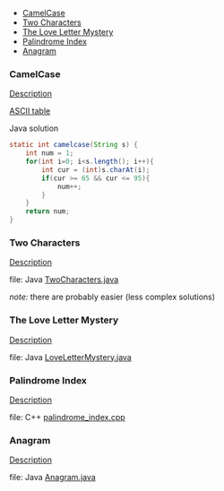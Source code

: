 * [CamelCase](#camelcase)
* [Two Characters](#two-characters)
* [The Love Letter Mystery](#the-love-letter-mystery)
* [Palindrome Index](#palindrome-index)
* [Anagram](#anagram)


### CamelCase

[Description](https://www.hackerrank.com/challenges/camelcase/problem)

[ASCII table](http://www.asciitable.com/)

Java solution
```java
static int camelcase(String s) {
    int num = 1;
    for(int i=0; i<s.length(); i++){
        int cur = (int)s.charAt(i);
        if(cur >= 65 && cur <= 95){
            num++;
        }
    }
    return num;
}
```

### Two Characters

[Description](https://www.hackerrank.com/challenges/two-characters/problem)

file: Java [TwoCharacters.java](TwoCharacters.java)

_note:_ there are probably easier (less complex solutions)

### The Love Letter Mystery

[Description](https://www.hackerrank.com/challenges/the-love-letter-mystery/problem)

file: Java [LoveLetterMystery.java](LoveLetterMystery.java)

### Palindrome Index

[Description](https://www.hackerrank.com/challenges/palindrome-index/problem)

file: C++ [palindrome_index.cpp](palindrome_index.cpp)

### Anagram

[Description](https://www.hackerrank.com/challenges/anagram/problem)

file: Java [Anagram.java](Anagram.java)